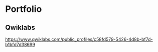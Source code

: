 # Portfolio

## Qwiklabs

https://www.qwiklabs.com/public_profiles/c58fd579-5426-4d8b-bf7d-b1bfd7d38699
